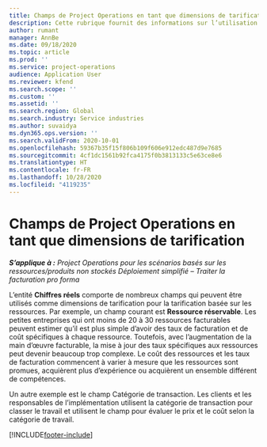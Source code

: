 ```yaml
---
title: Champs de Project Operations en tant que dimensions de tarification
description: Cette rubrique fournit des informations sur l’utilisation des champs en tant que dimensions de tarification dans Dynamics 365 Project Operations.
author: rumant
manager: AnnBe
ms.date: 09/18/2020
ms.topic: article
ms.prod: ''
ms.service: project-operations
audience: Application User
ms.reviewer: kfend
ms.search.scope: ''
ms.custom: ''
ms.assetid: ''
ms.search.region: Global
ms.search.industry: Service industries
ms.author: suvaidya
ms.dyn365.ops.version: ''
ms.search.validFrom: 2020-10-01
ms.openlocfilehash: 59367b35f15f806b109f606e912edc487d9e7685
ms.sourcegitcommit: 4cf1dc1561b92fca4175f0b3813133c5e63ce8e6
ms.translationtype: HT
ms.contentlocale: fr-FR
ms.lasthandoff: 10/28/2020
ms.locfileid: "4119235"
---
```

# <a name="project-operations-fields-as-pricing-dimensions"></a>Champs de Project Operations en tant que dimensions de tarification

_**S’applique à :** Project Operations pour les scénarios basés sur les ressources/produits non stockés Déploiement simplifié – Traiter la facturation pro forma_

L’entité **Chiffres réels** comporte de nombreux champs qui peuvent être utilisés comme dimensions de tarification pour la tarification basée sur les ressources. Par exemple, un champ courant est **Ressource réservable**. Les petites entreprises qui ont moins de 20 à 30 ressources facturables peuvent estimer qu’il est plus simple d’avoir des taux de facturation et de coût spécifiques à chaque ressource. Toutefois, avec l’augmentation de la main d’œuvre facturable, la mise à jour des taux spécifiques aux ressources peut devenir beaucoup trop complexe. Le coût des ressources et les taux de facturation commencent à varier à mesure que les ressources sont promues, acquièrent plus d’expérience ou acquièrent un ensemble différent de compétences. 

Un autre exemple est le champ Catégorie de transaction. Les clients et les responsables de l’implémentation utilisent la catégorie de transaction pour classer le travail et utilisent le champ pour évaluer le prix et le coût selon la catégorie de travail.


[!INCLUDE[footer-include](../includes/footer-banner.md)]